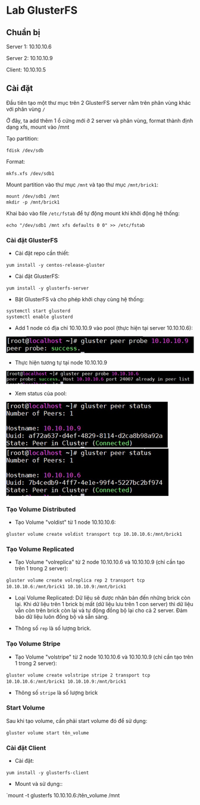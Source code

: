 # Lab GlusterFS

## Chuẩn bị

Server 1: 10.10.10.6

Server 2: 10.10.10.9

Client: 10.10.10.5

## Cài đặt

Đầu tiên tạo một thư mục trên 2 GlusterFS server nằm trên phân vùng khác với phân vùng `/`

Ở đây, ta add thêm 1 ổ cứng mới ở 2 server và phân vùng, format thành định dạng xfs, mount vào /mnt

Tạo partition:

`fdisk /dev/sdb`

Format:

`mkfs.xfs /dev/sdb1`

Mount partition vào thư mục `/mnt` và tạo thư mục `/mnt/brick1`:

```
mount /dev/sdb1 /mnt
mkdir -p /mnt/brick1
```

Khai báo vào file `/etc/fstab` để tự động mount khi khởi động hệ thống:

`echo "/dev/sdb1 /mnt xfs defaults 0 0" >> /etc/fstab`

### Cài đặt GlusterFS

- Cài đặt repo cần thiết:

`yum install -y centos-release-gluster`

- Cài đặt GlusterFS:

`yum install -y glusterfs-server`

- Bật GlusterFS và cho phép khởi chạy cùng hệ thống:

```
systemctl start glusterd
systemctl enable glusterd
```

- Add 1 node có địa chỉ 10.10.10.9 vào pool (thực hiện tại server 10.10.10.6):

<img src="img/10.jpg">

- Thực hiện tương tự tại node 10.10.10.9

<img src="img/11.jpg">

- Xem status của pool:

<img src="img/12.jpg">

<img src="img/13.jpg">

### Tạo Volume Distributed

- Tạo Volume "voldist" từ 1 node 10.10.10.6:

`gluster volume create voldist transport tcp 10.10.10.6:/mnt/brick1`

### Tạo Volume Replicated

- Tạo Volume "volreplica" từ 2 node 10.10.10.6 và 10.10.10.9 (chỉ cần tạo trên 1 trong 2 server):

`gluster volume create volreplica rep 2 transport tcp 10.10.10.6:/mnt/brick1 10.10.10.9:/mnt/brick1`

- Loại Volume Replicated: Dữ liệu sẽ được nhân bản đến những brick còn lại. Khi dữ liệu trên 1 brick bị mất (dữ liệu lưu trên 1 con server) thì dữ liệu vẫn còn trên brick còn lại và tự động đồng bộ lại cho cả 2 server. Đảm bảo dữ liệu luôn đồng bộ và sẵn sàng.

- Thông số `rep` là số lượng brick.

### Tạo Volume Stripe

- Tạo Volume "volstripe" từ 2 node 10.10.10.6 và 10.10.10.9 (chỉ cần tạo trên 1 trong 2 server):

`gluster volume create volstripe stripe 2 transport tcp 10.10.10.6:/mnt/brick1 10.10.10.9:/mnt/brick1`

- Thông số `stripe` là số lượng brick

### Start Volume

Sau khi tạo volume, cần phải start volume đó để sử dụng:

`gluster volume start tên_volume`

### Cài đặt Client 

- Cài đặt:

`yum install -y glusterfs-client`

- Mount và sử dụng::

`mount -t glusterfs 10.10.10.6:/tên_volume /mnt 

